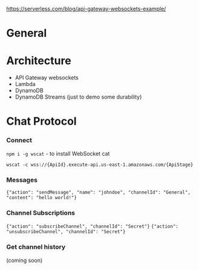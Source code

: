 https://serverless.com/blog/api-gateway-websockets-example/

# General

# Architecture

- API Gateway websockets
- Lambda
- DynamoDB
- DynamoDB Streams (just to demo some durability)

# Chat Protocol

### Connect

`npm i -g wscat` - to install WebSocket cat

`wscat -c wss://{ApiId}.execute-api.us-east-1.amazonaws.com/{ApiStage}`

### Messages

`{"action": "sendMessage", "name": "johndoe", "channelId": "General", "content": "hello world!"}`

### Channel Subscriptions

`{"action": "subscribeChannel", "channelId": "Secret"}`
`{"action": "unsubscribeChannel", "channelId": "Secret"}`

### Get channel history

(coming soon)
